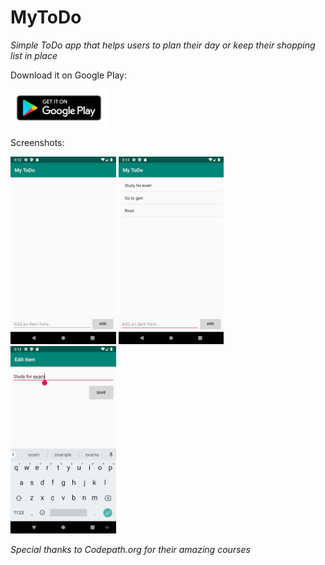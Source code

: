 # MyToDo
*Simple ToDo app that helps users to plan their day or keep their shopping list in place*

Download it on Google Play:

<a href="https://play.google.com/store/apps/details?id=com.dostonbek.todo"><img src="images/google_play_badge.png" height="60px"></a>

Screenshots:

<img src="images/screenshot1.png" height="300px"> <img src="images/screenshot2.png" height="300px"> <img src="images/screenshot3.png" height="300px">

*Special thanks to Codepath.org for their amazing courses*
